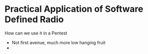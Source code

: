 # Practical Application of Software Defined Radio

How can we use it in a Pentest

* Not first avenue, much more low hanging fruit
*
